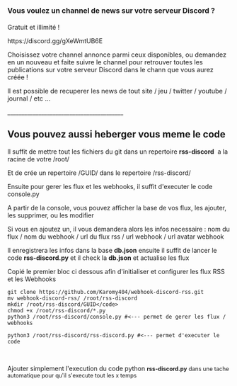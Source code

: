 <h1><span style="font-size: medium;"><strong>Vous voulez un channel de news sur votre serveur Discord ?</strong></span></h1>
<p><span style="font-size: 14.4px;">Gratuit et illimit&eacute; !</span></p>
<p>https://discord.gg/gXeWmtUB6E</p>
<p><span style="font-size: 14.4px;">Choisissez votre channel annonce parmi ceux disponibles, ou demandez en un nouveau et faite suivre le channel pour retrouver toutes les publications sur votre serveur Discord dans le chann que vous aurez cr&eacute;&eacute;e !</span></p>
<p><span style="font-size: 14.4px;">Il est possible de recuperer les news de tout site / jeu / twitter / youtube / journal / etc ...</span></p>
<p>_________________________________________</p>
<h2>Vous pouvez aussi heberger vous meme le code</h2>
<p>Il suffit de mettre tout les fichiers du git dans un repertoire <span style="font-weight: bold;">rss-discord</span>&nbsp; a la racine de votre /root/</p>
<p>Et de crée un repertoire /GUID/ dans le repertoire /rss-discord/</p>
<p>Ensuite pour gerer les flux et les webhooks, il suffit d'executer le code console.py</p>
<p>A partir de la console, vous pouvez afficher la base de vos flux, les ajouter, les supprimer, ou les modifier</p>
<p>Si vous en ajoutez un, il vous demandera alors les infos necessaire : nom du flux / nom du webhook / url du flux rss / url webhook / url avatar webhook</p>
<p>Il enregistrera les infos dans la base <strong>db.json</strong>&nbsp;ensuite il suffit de lancer le code <strong>rss-discord.py</strong> et il check la <strong>db.json</strong> et actualise les flux</p>
<p>Copié le premier bloc ci dessous afin d'initialiser et configurer les flux RSS et les Webhooks</p>
<p>
    
    git clone https://github.com/Karomy404/webhook-discord-rss.git
    mv webhook-discord-rss/ /root/rss-discord
    mkdir /root/rss-discord/GUID</code>
    chmod +x /root/rss-discord/*.py
    python3 /root/rss-discord/console.py #<--- permet de gerer les flux / webhooks
    
</p>
<p>
    
    python3 /root/rss-discord/rss-discord.py #<--- permet d'executer le code
    
</p>
<br>
<p>Ajouter simplement l'execution du code python&nbsp;<strong style="font-size: 0.9em;">rss-discord.py</strong><span style="font-size: 0.9em;">&nbsp;dans une tache automatique pour qu'il s'execute tout les x temps</span></p>
